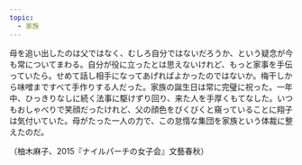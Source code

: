 ```yaml
---
topic:
  - 家族
---
```

母を追い出したのは父ではなく、むしろ自分ではないだろうか、という疑念が今も常についてまわる。自分が役に立ったとは思えないけれど、もっと家事を手伝っていたら。せめて話し相手になってあげればよかったのではないか。梅干しから味噌まですべて手作りする人だった。家族の誕生日は常に完璧に祝った。一年中、ひっきりなしに続く法事に駆けずり回り、来た人を手厚くもてなした。いつもおしゃべりで笑顔だったけれど、父の顔色をびくびくと窺っていることに翔子は気付いていた。母がたった一人の力で、この怠惰な集団を家族という体裁に整えたのだ。

（柚木麻子、2015『ナイルパーチの女子会』文藝春秋）